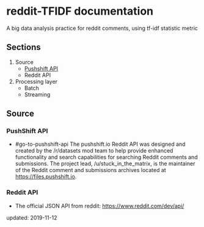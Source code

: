 # reddit-TFIDF documentation
A big data analysis practice for reddit comments, using tf-idf statistic metric

## Sections
1. Source
      * [Pushshift API](#go-to-pushshift-api)
      * Reddit API
2. Processing layer
      * Batch
      * Streaming
      
## Source
### PushShift API
- #go-to-pushshift-api The pushshift.io Reddit API was designed and created by the /r/datasets mod team to help provide enhanced functionality and search capabilities for searching Reddit comments and submissions. The project lead, /u/stuck_in_the_matrix, is the maintainer of the Reddit comment and submissions archives located at https://files.pushshift.io.
### Reddit API
- The official JSON API from reddit: https://www.reddit.com/dev/api/
    
updated: 2019-11-12
